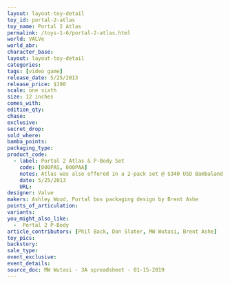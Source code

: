 ```yaml
---
layout: layout-toy-detail 
toy_id: portal-2-atlas
toy_name: Portal 2 Atlas
permalink: /toys-1-6/portal-2-atlas.html
world: VALVe
world_abr: 
character_base: 
layout: layout-toy-detail
categories: 
tags: [video game]
release_date: 5/25/2013
release_price: $190 
scale: one sixth
size: 12 inches
comes_with: 
edition_qty: 
chase: 
exclusive: 
secret_drop: 
sold_where: 
bamba_points: 
packaging_type: 
product_code: 
  - label: Portal 2 Atlas & P-Body Set
    code: [000PAS, 000PAA]
    notes: Atlas was also offered in a 2-pack set @ $340 USD Bambaland.com exclusive
    date: 5/25/2013
    URL:
designer: Valve
makers: Ashley Wood, Portal box packaging design by Brent Ashe
points_of_articulation: 
variants: 
you_might_also_like: 
  -  Portal 2 P-Body
article_contributors: [Phil Back, Don Slater, MW Wutasi, Brent Ashe]
toy_pics: 
backstory: 
sale_type: 
event_exclusive: 
event_details: 
source_doc: MW Wutasi - 3A spreadsheet - 01-15-2019
---
```

